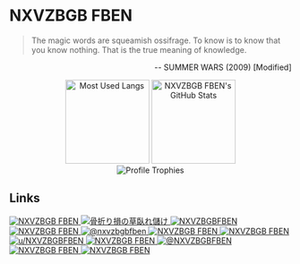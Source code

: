 # NXVZBGB FBEN
>The magic words are squeamish ossifrage. To know is to know that you know nothing. That is the true meaning of knowledge.

<p align="right">-- SUMMER WARS (2009) [Modified]</p>

<p align="center">
    <img alt="Most Used Langs" height="150px" src="https://github-readme-stats.vercel.app/api/top-langs/?username=NXVZBGBFBEN&layout=compact&langs_count=10&theme=onedark&card_width=242" />
    <img alt="NXVZBGB FBEN's GitHub Stats" height="150px" src="https://github-readme-stats.vercel.app/api?username=NXVZBGBFBEN&show_icons=true&count_private=true&include_all_commits=true&theme=onedark">
    <br>
    <img alt="Profile Trophies" src="https://github-profile-trophy.vercel.app/?username=NXVZBGBFBEN&theme=onedark&column=6&margin-w=21">
</p>

## Links
<p>
    <a href="https://www.amazon.co.jp/gp/profile/amzn1.account.AEGYMM462D5VE74EIAK7NXF3AQAQ">
        <img alt="NXVZBGB FBEN" src="https://img.shields.io/badge/-Amazon-232F3E.svg?logo=amazon&style=flat-square">
    </a>
    <a href="https://nxvzbgbfben.blogspot.com">
        <img alt="骨折り損の草臥れ儲け" src="https://img.shields.io/badge/-Blogger-333333.svg?logo=blogger&style=flat-square">
    </a>
    <a href="https://bokete.jp/user/NXVZBGBFBEN">
        <img alt="NXVZBGBFBEN" src="https://img.shields.io/badge/-bokete-EBBF26.svg?style=flat-square">
    </a>
    <a href="https://www.geartics.com/NXVZBGBFBEN">
        <img alt="NXVZBGB FBEN" src="https://img.shields.io/badge/-Geartics-039BE5.svg?style=flat-square">
    </a>
    <a href="https://www.instagram.com/nxvzbgbfben/">
        <img alt="@nxvzbgbfben" src="https://img.shields.io/badge/-Instagram-FAFAFA.svg?logo=instagram&style=flat-square">
    </a>
    <a href="https://typing.twi1.me/profile/userId/74143">
        <img alt="NXVZBGB FBEN" src="https://img.shields.io/badge/-myTyping-F6C000.svg?style=flat-square">
    </a>
    <a href="https://www.nicovideo.jp/user/115699530/">
        <img alt="NXVZBGB FBEN" src="https://img.shields.io/badge/-niconico-252525.svg?logo=niconico&style=flat-square">
    </a>
    <a href="https://www.reddit.com/user/NXVZBGBFBEN">
        <img alt="u/NXVZBGBFBEN" src="https://img.shields.io/badge/-Reddit-1A1A1B.svg?logo=reddit&style=flat-square">
    </a>
    <a href="https://open.spotify.com/user/31a4z3rsmjm7bppyun54n57ffehq">
        <img alt="NXVZBGB FBEN" src="https://img.shields.io/badge/-Spotify-000000.svg?logo=spotify&style=flat-square">
    </a>
    <a href="https://twitter.com/NXVZBGBFBEN">
        <img alt="@NXVZBGBFBEN" src="https://img.shields.io/badge/-Twitter-15202B.svg?logo=twitter&style=flat-square">
    </a>
    <a href="https://account.xbox.com/ja-jp/profile?gamertag=NXVZBGB%20FBEN">
        <img alt="NXVZBGB FBEN" src="https://img.shields.io/badge/-Xbox-107C10.svg?logo=xbox&style=flat-square">
    </a>
    <a href="https://www.youtube.com/channel/UCmjUcex8dRIy9TvjbSfFa7g">
        <img alt="NXVZBGB FBEN" src="https://img.shields.io/badge/-YouTube-FF0000.svg?logo=youtube&style=flat-square">
    </a>
</p>